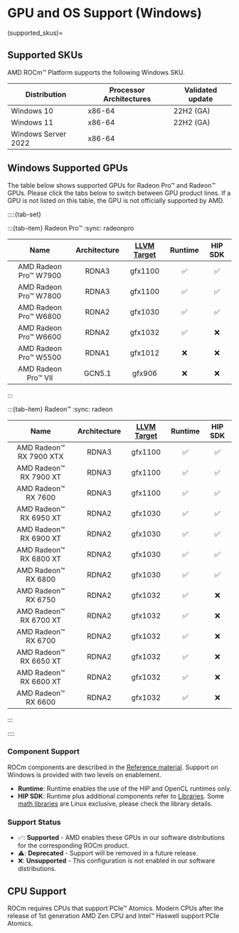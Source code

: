 # GPU and OS Support (Windows)

(supported_skus)=

## Supported SKUs

AMD ROCm™ Platform supports the following Windows SKU.

| Distribution        |Processor Architectures| Validated update   |
|---------------------|-----------------------|--------------------|
| Windows 10          | x86-64                | 22H2 (GA)          |
| Windows 11          | x86-64                | 22H2 (GA)          |
| Windows Server 2022 | x86-64                |                    |

## Windows Supported GPUs

The table below shows supported GPUs for Radeon Pro™ and Radeon™ GPUs. Please
click the tabs below to switch between GPU product lines. If a GPU is not listed
on this table, the GPU is not officially supported by AMD.

::::{tab-set}

:::{tab-item} Radeon Pro™
:sync: radeonpro

| Name | Architecture |[LLVM Target](https://www.llvm.org/docs/AMDGPUUsage.html#processors) | Runtime | HIP SDK |
|:----:|:------------:|:--------------------------------------------------------------------:|:-------:|:----------------:|
| AMD Radeon Pro™ W7900   | RDNA3  | gfx1100 | ✅ | ✅ |
| AMD Radeon Pro™ W7800   | RDNA3  | gfx1100 | ✅ | ✅ |
| AMD Radeon Pro™ W6800   | RDNA2  | gfx1030 | ✅ | ✅ |
| AMD Radeon Pro™ W6600   | RDNA2  | gfx1032 | ✅ | ❌ |
| AMD Radeon Pro™ W5500   | RDNA1  | gfx1012 | ❌ | ❌ |
| AMD Radeon Pro™ VII     | GCN5.1 | gfx906  | ❌ | ❌ |

:::

:::{tab-item} Radeon™
:sync: radeon

| Name | Architecture | [LLVM Target](https://www.llvm.org/docs/AMDGPUUsage.html#processors) | Runtime | HIP SDK |
|:----:|:------------:|:--------------------------------------------------------------------:|:-------:|:----------------:|
| AMD Radeon™ RX 7900 XTX | RDNA3  | gfx1100 | ✅ | ✅ |
| AMD Radeon™ RX 7900 XT  | RDNA3  | gfx1100 | ✅ | ✅ |
| AMD Radeon™ RX 7600     | RDNA3  | gfx1100 | ✅ | ✅ |
| AMD Radeon™ RX 6950 XT  | RDNA2  | gfx1030 | ✅ | ✅ |
| AMD Radeon™ RX 6900 XT  | RDNA2  | gfx1030 | ✅ | ✅ |
| AMD Radeon™ RX 6800 XT  | RDNA2  | gfx1030 | ✅ | ✅ |
| AMD Radeon™ RX 6800     | RDNA2  | gfx1030 | ✅ | ✅ |
| AMD Radeon™ RX 6750     | RDNA2  | gfx1032 | ✅ | ❌ |
| AMD Radeon™ RX 6700 XT  | RDNA2  | gfx1032 | ✅ | ❌ |
| AMD Radeon™ RX 6700     | RDNA2  | gfx1032 | ✅ | ❌ |
| AMD Radeon™ RX 6650 XT  | RDNA2  | gfx1032 | ✅ | ❌ |
| AMD Radeon™ RX 6600 XT  | RDNA2  | gfx1032 | ✅ | ❌ |
| AMD Radeon™ RX 6600     | RDNA2  | gfx1032 | ✅ | ❌ |

:::

::::

### Component Support

ROCm components are described in the [Reference material](../../reference/index). Support
on Windows is provided with two levels on enablement.

- **Runtime**: Runtime enables the use of the HIP and OpenCL runtimes only.
- **HIP SDK**: Runtime plus additional components refer to [Libraries](../../reference/libraries/index).
  Some [math libraries](../../reference/libraries/gpu_libraries/math) are Linux exclusive, please check the library details.

### Support Status

- ✅: **Supported** - AMD enables these GPUs in our software distributions for
  the corresponding ROCm product.
- ⚠️: **Deprecated** - Support will be removed in a future release.
- ❌: **Unsupported** - This configuration is not enabled in our software
  distributions.

## CPU Support

ROCm requires CPUs that support PCIe™ Atomics. Modern CPUs after the release of
1st generation AMD Zen CPU and Intel™ Haswell support PCIe Atomics.
